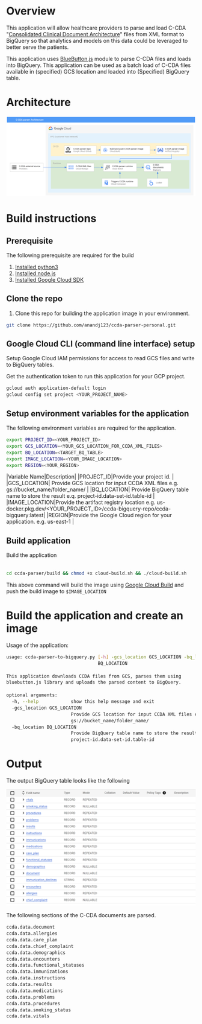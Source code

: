 # Overview
This application will allow healthcare providers to parse and load C-CDA "[Consolidated Clinical Document Architecture](https://en.wikipedia.org/wiki/Consolidated_Clinical_Document_Architecture)"  files from XML format to BigQuery so that analytics and models on this data could be leveraged to better serve the patients.

This application uses [BlueButton.js](https://github.com/blue-button/bluebutton.js) module to parse C-CDA files and loads into BigQuery. This application can be used as a batch load of C-CDA files available in (specified) GCS location and loaded into (Specified) BigQuery table.

# Architecture

![Architecture](./img/arch.png)

# Build instructions
## Prerequisite
The following prerequisite are required for the build

1. [Installed python3](https://www.python.org/downloads/)
2. [Installed node.js](https://nodejs.org/en/download/package-manager/)
3. [Installed Google Cloud SDK](https://cloud.google.com/sdk/docs/install)

## Clone the repo
1. Clone this repo for building the application image in your environment.

```sh
git clone https://github.com/anandj123/ccda-parser-personal.git

```
## Google Cloud CLI (command line interface) setup
Setup Google Cloud IAM permissions for access to read GCS files and write to BigQuery tables.

Get the authentication token to run this application for your GCP project. 

```sh
gcloud auth application-default login
gcloud config set project <YOUR_PROJECT_NAME>
```

## Setup environment variables for the application

The following environment variables are required for the application.

```sh
export PROJECT_ID=<YOUR_PROJECT_ID>
export GCS_LOCATION=<YOUR_GCS_LOCATION_FOR_CCDA_XML_FILES>
export BQ_LOCATION=<TARGET_BQ_TABLE>
export IMAGE_LOCATION=<YOUR_IMAGE_LOCATION>
export REGION=<YOUR_REGION>
```
|Variable Name|Description|
|PROJECT_ID|Provide your project id. |
|GCS_LOCATION| Provide GCS location for input CCDA XML files e.g. gs://bucket_name/folder_name/ |
|BQ_LOCATION| Provide BigQuery table name to store the result e.q. project-id.data-set-id.table-id |
|IMAGE_LOCATION|Provide the artifact registry location e.g. us-docker.pkg.dev/<YOUR_PROJECT_ID>/ccda-bigquery-repo/ccda-bigquery:latest|
|REGION|Provide the Google Cloud region for your application. e.g. us-east-1 |

## Build application
Build the application

```sh

cd ccda-parser/build && chmod +x cloud-build.sh && ./cloud-build.sh
```

This above command will build the image using [Google Cloud Build](https://cloud.google.com/build) and push the build image to ```$IMAGE_LOCATION```

# Build the application and create an image


Usage of the application:
```sh
usage: ccda-parser-to-bigquery.py [-h] -gcs_location GCS_LOCATION -bq_location
                                  BQ_LOCATION

This application downloads CCDA files from GCS, parses them using
bluebutton.js library and uploads the parsed content to BigQuery.

optional arguments:
  -h, --help            show this help message and exit
  -gcs_location GCS_LOCATION
                        Provide GCS location for input CCDA XML files e.g.
                        gs://bucket_name/folder_name/
  -bq_location BQ_LOCATION
                        Provide BigQuery table name to store the result e.q.
                        project-id.data-set-id.table-id

```



# Output

The output BigQuery table looks like the following

![BigQuery Table](./img/output.png)

The following sections of the C-CDA documents are parsed.
```sh
ccda.data.document
ccda.data.allergies
ccda.data.care_plan
ccda.data.chief_complaint
ccda.data.demographics
ccda.data.encounters
ccda.data.functional_statuses
ccda.data.immunizations
ccda.data.instructions
ccda.data.results
ccda.data.medications
ccda.data.problems
ccda.data.procedures
ccda.data.smoking_status
ccda.data.vitals
```

